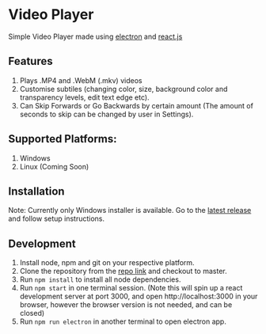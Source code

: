 # Video Player

Simple Video Player made using [electron](http://electron.atom.io/) and [react.js](https://reactjs.org/)

## Features
1.  Plays .MP4 and .WebM (.mkv) videos
2.  Customise subtiles (changing color, size, background color and transparency levels, edit text edge etc).
3.  Can Skip Forwards or Go Backwards by certain amount (The amount of seconds to skip can be changed by user in Settings).

## Supported Platforms:
1. Windows
2. Linux (Coming Soon)

## Installation
Note: Currently only Windows installer is available.
Go to the [latest release](https://github.com/aneesh98/Video-Player/releases/latest) and follow setup instructions.

## Development
1. Install node, npm and git on your respective platform. 
2. Clone the repository from the [repo link](https://github.com/aneesh98/Video-Player.git) and checkout to master.
3. Run `npm install` to install all node dependencies.
4. Run `npm start` in one terminal session. (Note this will spin up a react development server at port 3000, and open http://localhost:3000 in your browser, however the browser version is not needed, and can be closed)
5. Run `npm run electron` in another terminal to open electron app.
